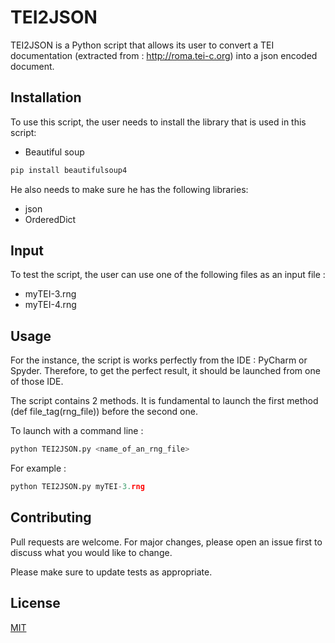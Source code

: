 # TEI2JSON

TEI2JSON is a Python script that allows its user to convert a TEI documentation (extracted from : http://roma.tei-c.org) into a json encoded document.

## Installation

To use this script, the user needs to install the library that is used in this script: 
- Beautiful soup 

```bash
pip install beautifulsoup4
```
He also needs to make sure he has the following libraries: 
- json
- OrderedDict

## Input

To test the script, the user can use one of the following files as an input file : 
- myTEI-3.rng
- myTEI-4.rng

## Usage

For the instance, the script is works perfectly from the IDE : PyCharm or Spyder.
Therefore, to get the perfect result, it should be launched from one of those IDE. 

The script contains 2 methods. It is fundamental to launch the first method (def file_tag(rng_file)) before the second one. 

To launch with a command line :
```python
python TEI2JSON.py <name_of_an_rng_file>
```
For example : 
```python
python TEI2JSON.py myTEI-3.rng
```

## Contributing
Pull requests are welcome. For major changes, please open an issue first to discuss what you would like to change.

Please make sure to update tests as appropriate.

## License
[MIT](https://choosealicense.com/licenses/mit/)